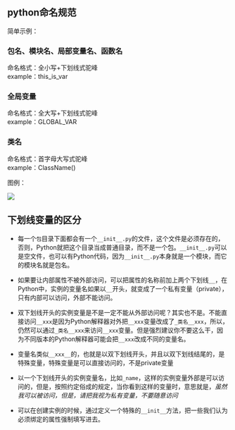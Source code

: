 ## python命名规范

简单示例：
### 包名、模块名、局部变量名、函数名
命名格式：全小写+下划线式驼峰  
example：this_is_var

### 全局变量
命名格式：全大写+下划线式驼峰  
example：GLOBAL_VAR

### 类名
命名格式：首字母大写式驼峰   
example：ClassName()

图例：

![](http://7xq50z.com5.z0.glb.clouddn.com/python-norm.png)

## 下划线变量的区分

- 每一个`包`目录下面都会有一个`__init__.py`的文件，这个文件是必须存在的，否则，Python就把这个目录当成普通目录，而不是一个包。`__init__.py`可以是空文件，也可以有Python代码，因为`__init__.py`本身就是一个模块，而它的模块名就是包名。  

- 如果要让内部属性不被外部访问，可以把属性的名称前加上两个下划线`__`，在Python中，实例的变量名如果以`__`开头，就变成了一个私有变量（private），只有内部可以访问，外部不能访问。  

- 双下划线开头的实例变量是不是一定不能从外部访问呢？其实也不是。不能直接访问`__xxx`是因为Python解释器对外把`__xxx`变量改成了`_类名__xxx`，所以，仍然可以通过`_类名__xxx`来访问`__xxx`变量。但是强烈建议你不要这么干，因为不同版本的Python解释器可能会把`__xxx`改成不同的变量名。

- 变量名类似`__xxx__`的，也就是以双下划线开头，并且以双下划线结尾的，是特殊变量，特殊变量是可以直接访问的，不是private变量

- 以一个下划线开头的实例变量名，比如`_name`，这样的实例变量外部是可以访问的，但是，按照约定俗成的规定，当你看到这样的变量时，意思就是，*虽然我可以被访问，但是，请把我视为私有变量，不要随意访问*

- 可以在创建实例的时候，通过定义一个特殊的`__init__`方法，把一些我们认为必须绑定的属性强制填写进去。
